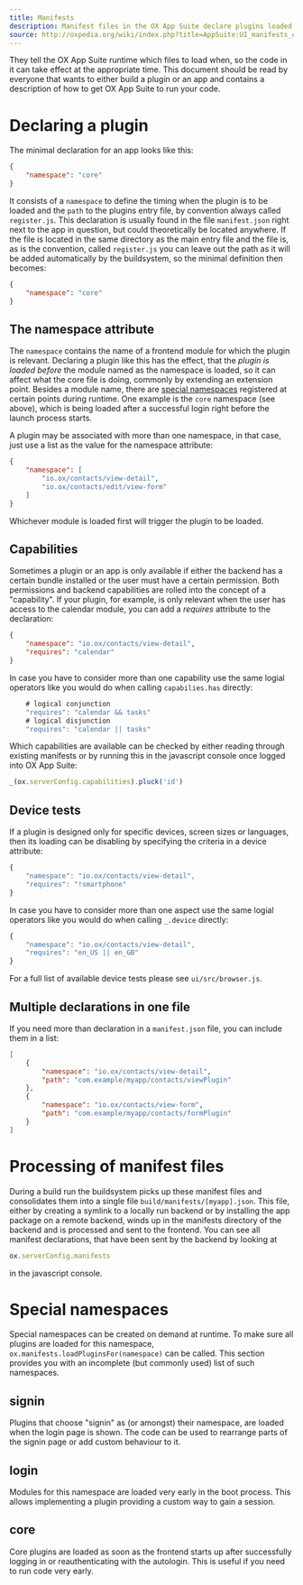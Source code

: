 ```yaml
---
title: Manifests
description: Manifest files in the OX App Suite declare plugins loaded at runtime.
source: http://oxpedia.org/wiki/index.php?title=AppSuite:UI_manifests_explained
---
```


They tell the OX App Suite runtime which files to load when, so the code in it can take effect at the appropriate time.
This document should be read by everyone that wants to either build a plugin or an app and contains a description of how to get OX App Suite to run your code.

# Declaring a plugin

The minimal declaration for an app looks like this:

```json
{
    "namespace": "core"
}
```

It consists of a `namespace` to define the timing when the plugin is to be loaded and the `path` to the plugins entry file, by convention always called `register.js`.
This declaration is usually found in the file `manifest.json` right next to the app in question, but could theoretically be located anywhere.
If the file is located in the same directory as the main entry file and the file is, as is the convention, called `register.js` you can leave out the path as it will be added automatically by the buildsystem, so the minimal definition then becomes:

```json
{
    "namespace": "core"
}
```

## The namespace attribute

The `namespace` contains the name of a frontend module for which the plugin is relevant.
Declaring a plugin like this has the effect, that the _plugin is loaded before_ the module named as the namespace is loaded, so it can affect what the core file is doing, commonly by extending an extension point.
Besides a module name, there are [special namespaces](#Special_namespaces) registered at certain points during runtime.
One example is the `core` namespace (see above), which is being loaded after a successful login right before the launch process starts.

A plugin may be associated with more than one namespace, in that case, just use a list as the value for the namespace attribute:

```json
{
    "namespace": [
        "io.ox/contacts/view-detail",
        "io.ox/contacts/edit/view-form"
    ]
}
```

Whichever module is loaded first will trigger the plugin to be loaded.

## Capabilities

Sometimes a plugin or an app is only available if either the backend has a certain bundle installed or the user must have a certain permission.
Both permissions and backend capabilities are rolled into the concept of a "capability".
If your plugin, for example, is only relevant when the user has access to the calendar module, you can add a _requires_ attribute to the declaration:

```json
{
    "namespace": "io.ox/contacts/view-detail",
    "requires": "calendar"
}
```

In case you have to consider more than one capability use the same logial operators like you would do when calling `capabilies.has` directly:

```js
    # logical conjunction
    "requires": "calendar && tasks"
    # logical disjunction
    "requires": "calendar || tasks"
```

Which capabilities are available can be checked by either reading through existing manifests or by running this in the javascript console once logged into OX App Suite:

```javascript
_(ox.serverConfig.capabilities).pluck('id')
```

## Device tests

If a plugin is designed only for specific devices, screen sizes or languages, then its loading can be disabling by specifying the criteria in a device attribute:

```js
{
    "namespace": "io.ox/contacts/view-detail",
    "requires": "!smartphone"
}
```

In case you have to consider more than one aspect use the same logial operators like you would do when calling  `_.device` directly:

```js
{
    "namespace": "io.ox/contacts/view-detail",
    "requires": "en_US || en_GB"
}
```

For a full list of available device tests please see `ui/src/browser.js`.

## Multiple declarations in one file

If you need more than declaration in a `manifest.json` file, you can include them in a list:

```json
[
    {
        "namespace": "io.ox/contacts/view-detail",
        "path": "com.example/myapp/contacts/viewPlugin"
    },
    {
        "namespace": "io.ox/contacts/view-form",
        "path": "com.example/myapp/contacts/formPlugin"
    }
]
```

# Processing of manifest files

During a build run the buildsystem picks up these manifest files and consolidates them into a single file `build/manifests/[myapp].json`.
This file, either by creating a symlink to a locally run backend or by installing the app package on a remote backend, winds up in the manifests directory of the backend and is processed and sent to the frontend.
You can see all manifest declarations, that have been sent by the backend by looking at

```javascript
ox.serverConfig.manifests
```

in the javascript console.

# Special namespaces

Special namespaces can be created on demand at runtime.
To make sure all plugins are loaded for this namespace, `ox.manifests.loadPluginsFor(namespace)` can be called.
This section provides you with an incomplete (but commonly used) list of such namespaces.

## signin

Plugins that choose "signin" as (or amongst) their namespace, are loaded when the login page is shown.
The code can be used to rearrange parts of the signin page or add custom behaviour to it.

## login

Modules for this namespace are loaded very early in the boot process.
This allows implementing a plugin providing a custom way to gain a session.

## core

Core plugins are loaded as soon as the frontend starts up after successfully logging in or reauthenticating with the autologin.
This is useful if you need to run code very early.
